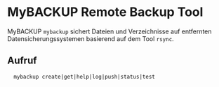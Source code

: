 MyBACKUP Remote Backup Tool
=============================

MyBACKUP `mybackup` sichert Dateien und Verzeichnisse auf entfernten Datensicherungssystemen basierend auf dem Tool `rsync`.

Aufruf
-------

```shell
  mybackup create|get|help|log|push|status|test
```
